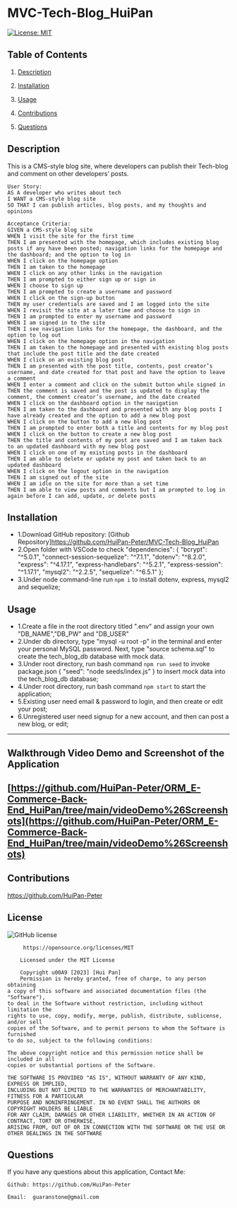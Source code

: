 # MVC-Tech-Blog_HuiPan
[![License: MIT](https://img.shields.io/badge/License-MIT-yellow.svg)](https://opensource.org/licenses/MIT)

## Table of Contents

1. [Description](#userStory)

2. [Installation](#installation)

3. [Usage](#usage)

4. [Contributions](#contributions)

5. [Questions](#questions)

## Description

This is a CMS-style blog site, where developers can publish their Tech-blog and comment on other developers’ posts.

```
User Story:
AS A developer who writes about tech
I WANT a CMS-style blog site
SO THAT I can publish articles, blog posts, and my thoughts and opinions
```

```
Acceptance Criteria:
GIVEN a CMS-style blog site
WHEN I visit the site for the first time
THEN I am presented with the homepage, which includes existing blog posts if any have been posted; navigation links for the homepage and the dashboard; and the option to log in
WHEN I click on the homepage option
THEN I am taken to the homepage
WHEN I click on any other links in the navigation
THEN I am prompted to either sign up or sign in
WHEN I choose to sign up
THEN I am prompted to create a username and password
WHEN I click on the sign-up button
THEN my user credentials are saved and I am logged into the site
WHEN I revisit the site at a later time and choose to sign in
THEN I am prompted to enter my username and password
WHEN I am signed in to the site
THEN I see navigation links for the homepage, the dashboard, and the option to log out
WHEN I click on the homepage option in the navigation
THEN I am taken to the homepage and presented with existing blog posts that include the post title and the date created
WHEN I click on an existing blog post
THEN I am presented with the post title, contents, post creator’s username, and date created for that post and have the option to leave a comment
WHEN I enter a comment and click on the submit button while signed in
THEN the comment is saved and the post is updated to display the comment, the comment creator’s username, and the date created
WHEN I click on the dashboard option in the navigation
THEN I am taken to the dashboard and presented with any blog posts I have already created and the option to add a new blog post
WHEN I click on the button to add a new blog post
THEN I am prompted to enter both a title and contents for my blog post
WHEN I click on the button to create a new blog post
THEN the title and contents of my post are saved and I am taken back to an updated dashboard with my new blog post
WHEN I click on one of my existing posts in the dashboard
THEN I am able to delete or update my post and taken back to an updated dashboard
WHEN I click on the logout option in the navigation
THEN I am signed out of the site
WHEN I am idle on the site for more than a set time
THEN I am able to view posts and comments but I am prompted to log in again before I can add, update, or delete posts
```

## Installation

- 1.Download GitHub repository: [Github Repository]https://github.com/HuiPan-Peter/MVC-Tech-Blog_HuiPan
- 2.Open folder with VSCode to check "dependencies": {
  "bcrypt": "^5.0.1",
  "connect-session-sequelize": "^7.1.1",
  "dotenv": "^8.2.0",
  "express": "^4.17.1",
  "express-handlebars": "^5.2.1",
  "express-session": "^1.17.1",
  "mysql2": "^2.2.5",
  "sequelize": "^6.5.1"
  };
- 3.Under node command-line run `npm i` to install dotenv, express, mysql2 and sequelize;

## Usage

- 1.Create a file in the root directory titled ".env" and assign your own "DB_NAME","DB_PW" and "DB_USER"
- 2.Under db directory, type "mysql -u root -p" in the terminal and enter your personal MySQL password. Next, type "source schema.sql" to create the tech_blog_db database with mock data.
- 3.Under root directory, run bash command `npm run seed` to invoke package.json {
  "seed": "node seeds/index.js"
  } to insert mock data into the tech_blog_db database;
- 4.Under root directory, run bash command `npm start` to start the application;
- 5.Existing user need email & password to login, and then create or edit your post;
- 6.Unregistered user need signup for a new account, and then can post a new blog, or edit;

---

## Walkthrough Video Demo and Screenshot of the Application

## [https://github.com/HuiPan-Peter/ORM_E-Commerce-Back-End_HuiPan/tree/main/videoDemo%26Screenshots](https://github.com/HuiPan-Peter/ORM_E-Commerce-Back-End_HuiPan/tree/main/videoDemo%26Screenshots)

## Contributions

https://github.com/HuiPan-Peter

## License

![GitHub license](https://img.shields.io/badge/license-MIT-blue.svg)

```
     https://opensource.org/licenses/MIT

    Licensed under the MIT License

    Copyright u00A9 [2023] [Hui Pan]
    Permission is hereby granted, free of charge, to any person obtaining
a copy of this software and associated documentation files (the "Software"),
to deal in the Software without restriction, including without limitation the
rights to use, copy, modify, merge, publish, distribute, sublicense, and/or sell
copies of the Software, and to permit persons to whom the Software is furnished
to do so, subject to the following conditions:

The above copyright notice and this permission notice shall be included in all
copies or substantial portions of the Software.

THE SOFTWARE IS PROVIDED "AS IS", WITHOUT WARRANTY OF ANY KIND, EXPRESS OR IMPLIED,
INCLUDING BUT NOT LIMITED TO THE WARRANTIES OF MERCHANTABILITY, FITNESS FOR A PARTICULAR
PURPOSE AND NONINFRINGEMENT. IN NO EVENT SHALL THE AUTHORS OR COPYRIGHT HOLDERS BE LIABLE
FOR ANY CLAIM, DAMAGES OR OTHER LIABILITY, WHETHER IN AN ACTION OF CONTRACT, TORT OR OTHERWISE,
ARISING FROM, OUT OF OR IN CONNECTION WITH THE SOFTWARE OR THE USE OR OTHER DEALINGS IN THE SOFTWARE
```

## Questions

If you have any questions about this application, Contact Me:

```
Github: https://github.com/HuiPan-Peter

Email:  guaranstone@gmail.com
```
